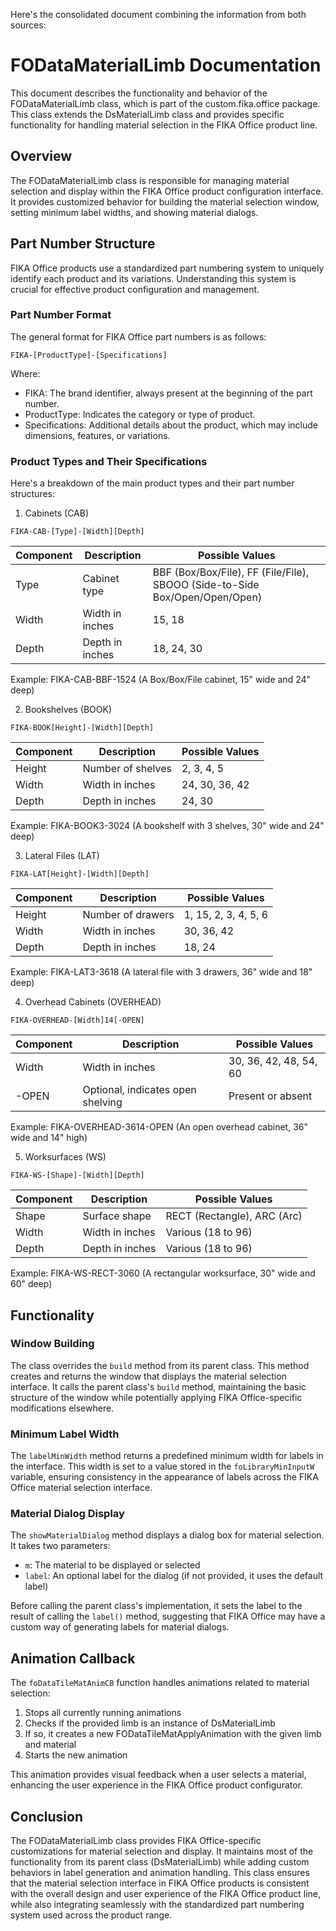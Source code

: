 Here's the consolidated document combining the information from both sources:

# FODataMaterialLimb Documentation

This document describes the functionality and behavior of the FODataMaterialLimb class, which is part of the custom.fika.office package. This class extends the DsMaterialLimb class and provides specific functionality for handling material selection in the FIKA Office product line.

## Overview

The FODataMaterialLimb class is responsible for managing material selection and display within the FIKA Office product configuration interface. It provides customized behavior for building the material selection window, setting minimum label widths, and showing material dialogs.

## Part Number Structure

FIKA Office products use a standardized part numbering system to uniquely identify each product and its variations. Understanding this system is crucial for effective product configuration and management.

### Part Number Format

The general format for FIKA Office part numbers is as follows:

```
FIKA-[ProductType]-[Specifications]
```

Where:
- FIKA: The brand identifier, always present at the beginning of the part number.
- ProductType: Indicates the category or type of product.
- Specifications: Additional details about the product, which may include dimensions, features, or variations.

### Product Types and Their Specifications

Here's a breakdown of the main product types and their part number structures:

1. Cabinets (CAB)

```
FIKA-CAB-[Type]-[Width][Depth]
```

| Component | Description | Possible Values |
|-----------|-------------|-----------------|
| Type | Cabinet type | BBF (Box/Box/File), FF (File/File), SBOOO (Side-to-Side Box/Open/Open/Open) |
| Width | Width in inches | 15, 18 |
| Depth | Depth in inches | 18, 24, 30 |

Example: FIKA-CAB-BBF-1524 (A Box/Box/File cabinet, 15" wide and 24" deep)

2. Bookshelves (BOOK)

```
FIKA-BOOK[Height]-[Width][Depth]
```

| Component | Description | Possible Values |
|-----------|-------------|-----------------|
| Height | Number of shelves | 2, 3, 4, 5 |
| Width | Width in inches | 24, 30, 36, 42 |
| Depth | Depth in inches | 24, 30 |

Example: FIKA-BOOK3-3024 (A bookshelf with 3 shelves, 30" wide and 24" deep)

3. Lateral Files (LAT)

```
FIKA-LAT[Height]-[Width][Depth]
```

| Component | Description | Possible Values |
|-----------|-------------|-----------------|
| Height | Number of drawers | 1, 15, 2, 3, 4, 5, 6 |
| Width | Width in inches | 30, 36, 42 |
| Depth | Depth in inches | 18, 24 |

Example: FIKA-LAT3-3618 (A lateral file with 3 drawers, 36" wide and 18" deep)

4. Overhead Cabinets (OVERHEAD)

```
FIKA-OVERHEAD-[Width]14[-OPEN]
```

| Component | Description | Possible Values |
|-----------|-------------|-----------------|
| Width | Width in inches | 30, 36, 42, 48, 54, 60 |
| -OPEN | Optional, indicates open shelving | Present or absent |

Example: FIKA-OVERHEAD-3614-OPEN (An open overhead cabinet, 36" wide and 14" high)

5. Worksurfaces (WS)

```
FIKA-WS-[Shape]-[Width][Depth]
```

| Component | Description | Possible Values |
|-----------|-------------|-----------------|
| Shape | Surface shape | RECT (Rectangle), ARC (Arc) |
| Width | Width in inches | Various (18 to 96) |
| Depth | Depth in inches | Various (18 to 96) |

Example: FIKA-WS-RECT-3060 (A rectangular worksurface, 30" wide and 60" deep)

## Functionality

### Window Building

The class overrides the `build` method from its parent class. This method creates and returns the window that displays the material selection interface. It calls the parent class's `build` method, maintaining the basic structure of the window while potentially applying FIKA Office-specific modifications elsewhere.

### Minimum Label Width

The `labelMinWidth` method returns a predefined minimum width for labels in the interface. This width is set to a value stored in the `foLibraryMinInputW` variable, ensuring consistency in the appearance of labels across the FIKA Office material selection interface.

### Material Dialog Display

The `showMaterialDialog` method displays a dialog box for material selection. It takes two parameters:
- `m`: The material to be displayed or selected
- `label`: An optional label for the dialog (if not provided, it uses the default label)

Before calling the parent class's implementation, it sets the label to the result of calling the `label()` method, suggesting that FIKA Office may have a custom way of generating labels for material dialogs.

## Animation Callback

The `foDataTileMatAnimCB` function handles animations related to material selection:

1. Stops all currently running animations
2. Checks if the provided limb is an instance of DsMaterialLimb
3. If so, it creates a new FODataTileMatApplyAnimation with the given limb and material
4. Starts the new animation

This animation provides visual feedback when a user selects a material, enhancing the user experience in the FIKA Office product configurator.

## Conclusion

The FODataMaterialLimb class provides FIKA Office-specific customizations for material selection and display. It maintains most of the functionality from its parent class (DsMaterialLimb) while adding custom behaviors in label generation and animation handling. This class ensures that the material selection interface in FIKA Office products is consistent with the overall design and user experience of the FIKA Office product line, while also integrating seamlessly with the standardized part numbering system used across the product range.